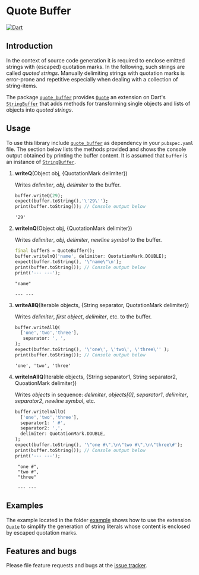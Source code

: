 # Quote Buffer
[![Dart](https://github.com/simphotonics/quote_buffer/actions/workflows/dart.yml/badge.svg)](https://github.com/simphotonics/quote_buffer/actions/workflows/dart.yml)

## Introduction

In the context of source code generation it is required to enclose emitted strings with
(escaped) quotation marks. In the following, such strings are called *quoted strings*.
Manually delimiting strings with quotation marks is error-prone
and repetitive especially when dealing with a collection of string-items.

The package [`quote_buffer`][quote_buffer] provides [`Quote`][Quote]
an extension on Dart's [`StringBuffer`][StringBuffer] that adds  methods for
transforming single objects and lists of objects into *quoted strings*.

## Usage

To use this library include [`quote_buffer`][quote_buffer] as dependency in your `pubspec.yaml` file.
The section below lists the methods provided
and shows the console output obtained by printing the buffer content.
It is assumed that `buffer` is an instance of [`StringBuffer`][StringBuffer].
1. **writeQ**(Object obj, {QuotationMark delimiter})

    Writes *delimiter*, *obj*, *delimiter* to the buffer.
    ```Dart
    buffer.writeQ(29);
    expect(buffer.toString(),'\'29\'');
    print(buffer.toString()); // Console output below
    ```
    ```Console
    '29'
    ```

2. **writelnQ**(Object obj, {QuotationMark delimiter})

    Writes *delimiter*, *obj*, *delimiter*, *newline symbol* to the buffer.
    ```Dart
    final bufferS = QuoteBuffer();
    buffer.writelnQ('name', delimiter: QuotationMark.DOUBLE);
    expect(buffer.toString(), '\"name\"\n');
    print(buffer.toString()); // Console output below
    print('--- ---');
    ```
    ```Console
    "name"

    --- ---
    ```
3. **writeAllQ**(Iterable objects, {String separator, QuotationMark delimiter})

    Writes *delimiter*, *first object*, *delimiter*, etc. to the buffer.
    ```Dart
    buffer.writeAllQ(
      ['one','two','three'],
       separator: ', ',
    );
    expect(buffer.toString(), '\'one\', \'two\', \'three\'' );
    print(buffer.toString()); // Console output below
    ```
    ```Console
    'one', 'two', 'three'
    ```

4. **writelnAllQ**(Iterable objects, {String separator1, String separator2, QuoationMark delimiter})

    Writes *objects* in sequence: *delimiter*, *objects[0]*, *separator1*, *delimiter*, *separator2*, *newline symbol*, etc.
    ```Dart
    buffer.writelnAllQ(
      ['one','two','three'],
      separator1: ' #',
      separator2: ',',
      delimiter: QuotationMark.DOUBLE,
    );
    expect(buffer.toString(), '\"one #\",\n\"two #\",\n\"three\#');
    print(buffer.toString()); // Console output below
    print('--- ---');
    ```
    ```Console
     "one #",
     "two #",
     "three"

     --- ---
    ```

## Examples

The example located in the folder [example] shows how to use the extension [`Quote`][Quote] to simplify the generation of string literals whose content is enclosed by escaped quotation marks.

## Features and bugs

Please file feature requests and bugs at the [issue tracker].

[issue tracker]: https://github.com/simphotonics/quote_buffer/issues

[example]: https://github.com/simphotonics/quote_buffer/tree/main/example

[quote_buffer]: https://pub.dev/packages/quote_buffer

[Quote]: https://pub.dev/documentation/quote_buffer/latest/quote_buffer/Quote.html

[StringBuffer]: https://api.dart.dev/stable/latest/dart-core/StringBuffer-class.html